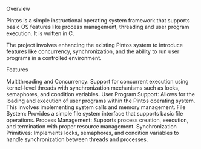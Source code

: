 Overview

Pintos is a simple instructional operating system framework that supports basic OS features like process management, threading and user program execution. It is written in C.

The project involves enhancing the existing Pintos system to introduce features like concurrency, synchronization, and the ability to run user programs in a controlled environment.

Features

Multithreading and Concurrency: Support for concurrent execution using kernel-level threads with synchronization mechanisms such as locks, semaphores, and condition variables.
User Program Support: Allows for the loading and execution of user programs within the Pintos operating system. This involves implementing system calls and memory management.
File System: Provides a simple file system interface that supports basic file operations.
Process Management: Supports process creation, execution, and termination with proper resource management.
Synchronization Primitives: Implements locks, semaphores, and condition variables to handle synchronization between threads and processes.
